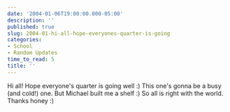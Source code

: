```yaml
---
date: '2004-01-06T19:00:00.000-05:00'
description: ''
published: true
slug: 2004-01-hi-all-hope-everyones-quarter-is-going
categories:
- School
- Random Updates
time_to_read: 5
title: ''
---
```


Hi all!  Hope everyone's quarter is going well :)  This one's gonna be a busy (and cold!) one.  But Michael built me a shelf :)  So all is right with the world.  Thanks honey :)